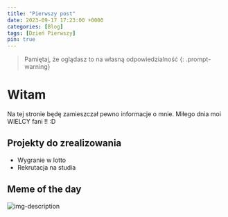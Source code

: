 ```yaml
---
title: "Pierwszy post"
date: 2023-09-17 17:23:00 +0000 
categories: [Blog]
tags: [Dzień Pierwszy]
pin: true
---
```

> Pamiętaj, że oglądasz to na własną odpowiedzialność
{: .prompt-warning}
# Witam 

Na tej stronie będę zamieszczał pewno informacje o mnie. Miłego dnia moi WIELCY fani !! :D

## Projekty do zrealizowania 

* Wygranie w lotto 
* Rekrutacja na studia 

## Meme of the day 
![img-description](https://scontent.fwaw3-1.fna.fbcdn.net/v/t39.30808-6/380001517_300113049327871_551732055251073554_n.jpg?_nc_cat=111&ccb=1-7&_nc_sid=49d041&_nc_ohc=AUL9uRKWoeEAX_CRjNr&_nc_ht=scontent.fwaw3-1.fna&oh=00_AfBTLPj1co7kgTEdxAC7bO6xqjOCgd1zk2NrKiwE5q3LzQ&oe=650D3EFD)
